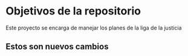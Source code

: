 # Objetivos de la repositorio

Este proyecto se encarga de manejar los planes de la liga de la justicia


## Estos son nuevos cambios
